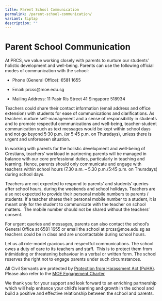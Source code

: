 ```yaml
---
title: Parent School Communication
permalink: /parent-school-communication/
variant: tiptap
description: ""
---
```

<h1><strong>Parent School Communication</strong></h1>
<p>At PRCS, we value working closely with parents to nurture our students’
holistic development and well-being. Parents can use the following official
modes of communication with the school:&nbsp;&nbsp;</p>
<ul data-tight="true" class="tight">
<li>
<p>Phone (General Office): 6581 1655</p>
</li>
<li>
<p>Email:&nbsp;<a rel="noopener noreferrer nofollow" target="_blank">prcss@moe.edu.sg</a>&nbsp;&nbsp;&nbsp;</p>
</li>
<li>
<p>Mailing Address: 11 Pasir Ris Street 41 Singapore 518934</p>
</li>
</ul>
<p></p>
<p>Teachers could share their contact information (email address and office
extension) with students for ease of communications and clarifications.
As teachers nurture self-management and a sense of responsibility in students
and to promote respectful communications and well-being, teacher-student
communication such as text messages would be kept within school days and
not go beyond 5:30 p.m. (or 5:45 p.m. on Thursdays), unless there is urgent
and unforeseen situation.&nbsp;</p>
<p></p>
<p>In working with parents for the holistic development and well-being of
Crestians, teachers’ workload in partnering parents will be managed in
balance with our core professional duties, particularly in teaching and
learning. Hence, parents should only communicate and engage with teachers
within school hours (7.30 a.m. – 5.30 p.m./5:45 p.m. on Thursdays) during
school days.</p>
<p></p>
<p>Teachers are not expected to respond to parents’ and students’ queries
after school hours, during the weekends and school holidays. Teachers are
also not expected to provide their personal mobile numbers to parents /
students. If a teacher shares their personal mobile number to a student,
it is meant only for the student to communicate with the teacher on school
matters.&nbsp; The mobile number should not be shared without the teachers’
consent.</p>
<p></p>
<p>For urgent queries and messages, parents can also contact the school’s
General Office at 6581 1655 or email the school at <a rel="noopener noreferrer nofollow" target="_blank">prcss@moe.edu.sg</a> as
teachers could be in class and are uncontactable during school hours.</p>
<p></p>
<p>Let us all role-model gracious and respectful communications. The school
owes a duty of care to its teachers and staff.&nbsp; This is to protect
them from intimidating or threatening behaviour in a verbal or written
form. The school reserves the right not to engage parents under such circumstances.</p>
<p></p>
<p>All Civil Servants are protected by <a href="https://sso.agc.gov.sg/Act/PHA2014" rel="noopener nofollow" target="_blank">Protection from Harassment Act (PoHA)</a>.
<br>Please also refer to the <a href="https://www.moe.gov.sg/-/media/files/news/press/2024/annex-b---engagement-charter.pdf" rel="noopener nofollow" target="_blank">MOE Engagement Charter</a>
</p>
<p>We thank you for your support and look forward to an enriching partnership
which will help enhance your child’s learning and growth in the school
and build a positive and effective relationship between the school and
parents.</p>